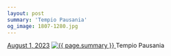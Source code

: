 ```yaml
---
layout: post
summary: 'Tempio Pausania'
og_image: 1807-1280.jpg
---
```


<p>
  <time>
    <a href="/1807">August 1, 2023</a>
  </time>
  <a href="/1807">
    <img src="{{ site.assets_url }}/1807-640.jpg" srcset="{{ site.assets_url }}/1807-320.jpg 320w, {{ site.assets_url }}/1807-640.jpg 640w, {{ site.assets_url }}/1807-960.jpg 960w, {{ site.assets_url }}/1807-1280.jpg 1280w" sizes="(min-width: 700px) 50vw, calc(100vw - 2rem)" alt="{{ page.summary }}" />
  </a>
  <span>Tempio Pausania</span>
</p>
